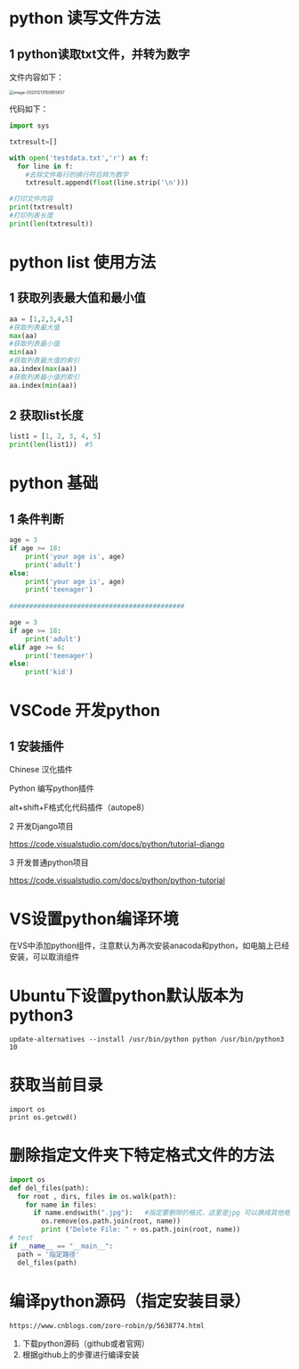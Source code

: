 # python 读写文件方法

## 1 python读取txt文件，并转为数字

文件内容如下：

<img src="https://i.loli.net/2020/12/13/BulxUPLAQK4zcsh.png" alt="image-20201213150855657" style="zoom: 50%;" />



代码如下：

```python
import sys

txtresult=[]

with open('testdata.txt','r') as f:
  for line in f:
    #去除文件每行的换行符后转为数字
​    txtresult.append(float(line.strip('\n')))

#打印文件内容
print(txtresult)
#打印列表长度
print(len(txtresult))
```



# python list 使用方法

## 1 获取列表最大值和最小值

```python
aa = [1,2,3,4,5]
#获取列表最大值
max(aa)
#获取列表最小值
min(aa)
#获取列表最大值的索引
aa.index(max(aa))
#获取列表最小值的索引
aa.index(min(aa))
```

## 2 获取list长度

```python
list1 = [1, 2, 3, 4, 5]
print(len(list1))  #5
```



# python 基础

## 1 条件判断

```python
age = 3
if age >= 18:
    print('your age is', age)
    print('adult')
else:
    print('your age is', age)
    print('teenager')
    
############################################

age = 3
if age >= 18:
    print('adult')
elif age >= 6:
    print('teenager')
else:
    print('kid')
```

# VSCode 开发python

## 1 安装插件

Chinese 汉化插件

Python 编写python插件

alt+shift+F格式化代码插件（autope8） 

2 开发Django项目

https://code.visualstudio.com/docs/python/tutorial-django

3 开发普通python项目

https://code.visualstudio.com/docs/python/python-tutorial



# VS设置python编译环境

在VS中添加python组件，注意默认为再次安装anacoda和python，如电脑上已经安装，可以取消组件

# Ubuntu下设置python默认版本为python3

```
update-alternatives --install /usr/bin/python python /usr/bin/python3 10
```





# 获取当前目录

```
import os
print os.getcwd()
```



# 删除指定文件夹下特定格式文件的方法

```python
import os
def del_files(path):
  for root , dirs, files in os.walk(path):
    for name in files:
      if name.endswith(".jpg"):   #指定要删除的格式，这里是jpg 可以换成其他格式
        os.remove(os.path.join(root, name))
        print ("Delete File: " + os.path.join(root, name))
# test
if __name__ == "__main__":
  path = '指定路径'
  del_files(path)
```

# 编译python源码（指定安装目录）

```
https://www.cnblogs.com/zoro-robin/p/5638774.html
```

1. 下载python源码（github或者官网）
2. 根据github上的步骤进行编译安装

